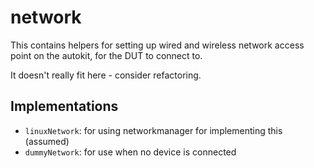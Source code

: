 # network

This contains helpers for setting up wired and wireless network access point on the autokit, for the DUT to connect to. 

It doesn't really fit here - consider refactoring.

## Implementations

- `linuxNetwork`: for using networkmanager for implementing this (assumed)
- `dummyNetwork`: for use when no device is connected